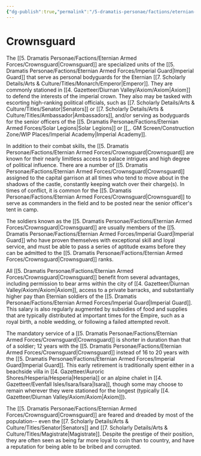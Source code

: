 ```yaml
---
{"dg-publish":true,"permalink":"/5-dramatis-personae/factions/eternian-armed-forces/crownsguard/","noteIcon":""}
---
```


# Crownsguard 

The [[5. Dramatis Personae/Factions/Eternian Armed Forces/Crownsguard\|Crownsguard]] are specialized units of the [[5. Dramatis Personae/Factions/Eternian Armed Forces/Imperial Guard\|Imperial Guard]] that serve as personal bodyguards for the Eternian [[7. Scholarly Details/Arts & Culture/Titles/Monarch/Emperor\|Emperor]]. They are commonly stationed in [[4. Gazetteer/Diurnan Valley/Axiom/Axiom\|Axiom]] to defend the interests of the imperial crown. They also may be tasked with escorting high-ranking political officials, such as [[7. Scholarly Details/Arts & Culture/Titles/Senator\|Senators]] or [[7. Scholarly Details/Arts & Culture/Titles/Ambassador\|Ambassadors]], and/or serving as bodyguards for the senior officers of the [[5. Dramatis Personae/Factions/Eternian Armed Forces/Solar Legions\|Solar Legions]] or [[_. GM Screen/Construction Zone/WIP Places/Imperial Academy\|Imperial Academy]].

In addition to their combat skills, the [[5. Dramatis Personae/Factions/Eternian Armed Forces/Crownsguard\|Crownsguard]] are known for their nearly limitless access to palace intrigues and high degree of political influence. There are a number of [[5. Dramatis Personae/Factions/Eternian Armed Forces/Crownsguard\|Crownsguard]] assigned to the capital garrison at all times who tend to move about in the shadows of the castle, constantly keeping watch over their charge(s). In times of conflict, it is common for the [[5. Dramatis Personae/Factions/Eternian Armed Forces/Crownsguard\|Crownsguard]] to serve as commanders in the field and to be posted near the senior officer's tent in camp.

The soldiers known as the [[5. Dramatis Personae/Factions/Eternian Armed Forces/Crownsguard\|Crownsguard]] are usually members of the [[5. Dramatis Personae/Factions/Eternian Armed Forces/Imperial Guard\|Imperial Guard]] who have proven themselves with exceptional skill and loyal service, and must be able to pass a series of aptitude exams before they can be admitted to the [[5. Dramatis Personae/Factions/Eternian Armed Forces/Crownsguard\|Crownsguard]] ranks. 

All [[5. Dramatis Personae/Factions/Eternian Armed Forces/Crownsguard\|Crownsguard]] benefit from several advantages, including permission to bear arms within the city of [[4. Gazetteer/Diurnan Valley/Axiom/Axiom\|Axiom]], access to a private barracks, and substantially higher pay than Eternian soldiers of the [[5. Dramatis Personae/Factions/Eternian Armed Forces/Imperial Guard\|Imperial Guard]]. This salary is also regularly augmented by subsidies of food and supplies that are typically distributed at important times for the Empire, such as a royal birth, a noble wedding, or following a failed attempted revolt. 

The mandatory service of a [[5. Dramatis Personae/Factions/Eternian Armed Forces/Crownsguard\|Crownsguard]] is shorter in duration than that of a soldier; 12 years with the [[5. Dramatis Personae/Factions/Eternian Armed Forces/Crownsguard\|Crownsguard]] instead of 16 to 20 years with the [[5. Dramatis Personae/Factions/Eternian Armed Forces/Imperial Guard\|Imperial Guard]]. This early retirement is traditionally spent either in a beachside villa in [[4. Gazetteer/Auroric Shores/Hesperia/Hesperia\|Hesperia]] or an alpine chalet in [[4. Gazetteer/Evenfall Isles/Isara/Isara\|Isara]], though some may choose to remain wherever they were stationed for the longest (typically [[4. Gazetteer/Diurnan Valley/Axiom/Axiom\|Axiom]]). 

The [[5. Dramatis Personae/Factions/Eternian Armed Forces/Crownsguard\|Crownsguard]] are feared and dreaded by most of the population-- even the [[7. Scholarly Details/Arts & Culture/Titles/Senator\|Senators]] and [[7. Scholarly Details/Arts & Culture/Titles/Magistrate\|Magistrate]]. Despite the prestige of their position, they are often seen as being far more loyal to coin than to country, and have a reputation for being able to be bribed and corrupted. 